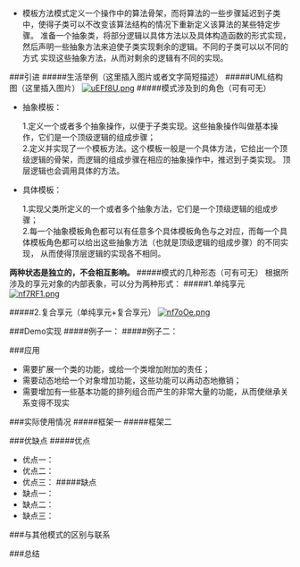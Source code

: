 - 模板方法模式定义一个操作中的算法骨架，而将算法的一些步骤延迟到子类中，使得子类可以不改变该算法结构的情况下重新定义该算法的某些特定步骤。
  准备一个抽象类，将部分逻辑以具体方法以及具体构造函数的形式实现，然后声明一些抽象方法来迫使子类实现剩余的逻辑。不同的子类可以以不同的方式
  实现这些抽象方法，从而对剩余的逻辑有不同的实现。


###引进
#####生活举例（这里插入图片或者文字简短描述）
#####UML结构图（这里插入图片）
[![uEFf8U.png](https://s2.ax1x.com/2019/09/24/uEFf8U.png)](https://imgchr.com/i/uEFf8U)
#####模式涉及到的角色（可有可无）
- 抽象模板：

  1.定义一个或者多个抽象操作，以便于子类实现。这些抽象操作叫做基本操作，它们是一个顶级逻辑的组成步骤；<br>
  2.定义并实现了一个模板方法。这个模板一般是一个具体方法，它给出一个顶级逻辑的骨架，而逻辑的组成步骤在相应的抽象操作中，推迟到子类实现。
    顶层逻辑也会调用具体的方法。 <br>
- 具体模板：

  1.实现父类所定义的一个或者多个抽象方法，它们是一个顶级逻辑的组成步骤；<br>
  2.每一个抽象模板角色都可以有任意多个具体模板角色与之对应，而每一个具体模板角色都可以给出这些抽象方法（也就是顶级逻辑的组成步骤）的不同实现，
    从而使得顶层逻辑的实现各不相同。<br>
    
**两种状态是独立的，不会相互影响。**
#####模式的几种形态（可有可无）
根据所涉及的享元对象的内部表象，可以分为两种形式：
#####1.单纯享元
[![nf7RF1.png](https://s2.ax1x.com/2019/09/16/nf7RF1.png)](https://imgchr.com/i/nf7RF1)

#####2.复合享元（单纯享元+复合享元）
[![nf7oOe.png](https://s2.ax1x.com/2019/09/16/nf7oOe.png)](https://imgchr.com/i/nf7oOe)

###Demo实现
#####例子一：
#####例子二：

###应用
- 需要扩展一个类的功能，或给一个类增加附加的责任；
- 需要动态地给一个对象增加功能，这些功能可以再动态地撤销；
- 需要增加有一些基本功能的排列组合而产生的非常大量的功能，从而使继承关系变得不现实

###实际使用情况
#####框架一
#####框架二

###优缺点
#####优点
- 优点一：
- 优点二：
- 优点三：
#####缺点
- 缺点一：
- 缺点二：
- 缺点三：

###与其他模式的区别与联系

###总结




